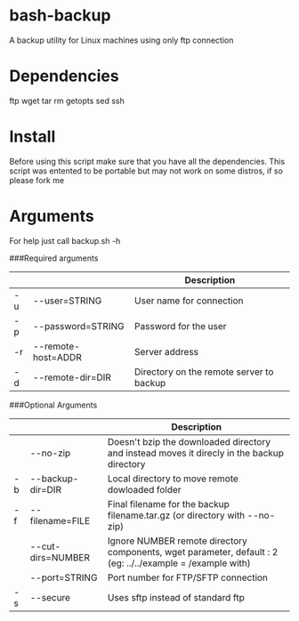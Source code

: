 # bash-backup
A backup utility for Linux machines using only ftp connection

Dependencies
===================================
ftp
wget
tar
rm
getopts
sed
ssh

Install
====================================
Before using this script make sure that you have all the dependencies. This script was entented to be portable but may not work on some distros, if so please fork me

Arguments
===================================

For help just call backup.sh -h

###Required arguments

|        |                      | Description                              |
|--------|----------------------|------------------------------------------|
| -u     | --user=STRING        | User name for connection                 |
| -p     | --password=STRING    | Password for the user                    |
| -r     | --remote-host=ADDR   | Server address                           |
| -d     | --remote-dir=DIR     | Directory on the remote server to backup |

###Optional Arguments


|        |                      | Description                                                                                               |
|--------|----------------------|-----------------------------------------------------------------------------------------------------------|
|        | --no-zip             | Doesn't bzip the downloaded directory and instead moves it direcly in the backup directory                |
| -b     | --backup-dir=DIR     | Local directory to move remote dowloaded folder                                                           |
| -f     | --filename=FILE      | Final filename for the backup filename.tar.gz (or directory with --no-zip)                                |
|        | --cut-dirs=NUMBER    | Ignore NUMBER remote directory components, wget parameter, default : 2 (eg: ../../example = /example with)|
|        | --port=STRING 		| Port number for FTP/SFTP connection                                                                       |
| -s     | --secure          	| Uses sftp instead of standard ftp                                                                         |

